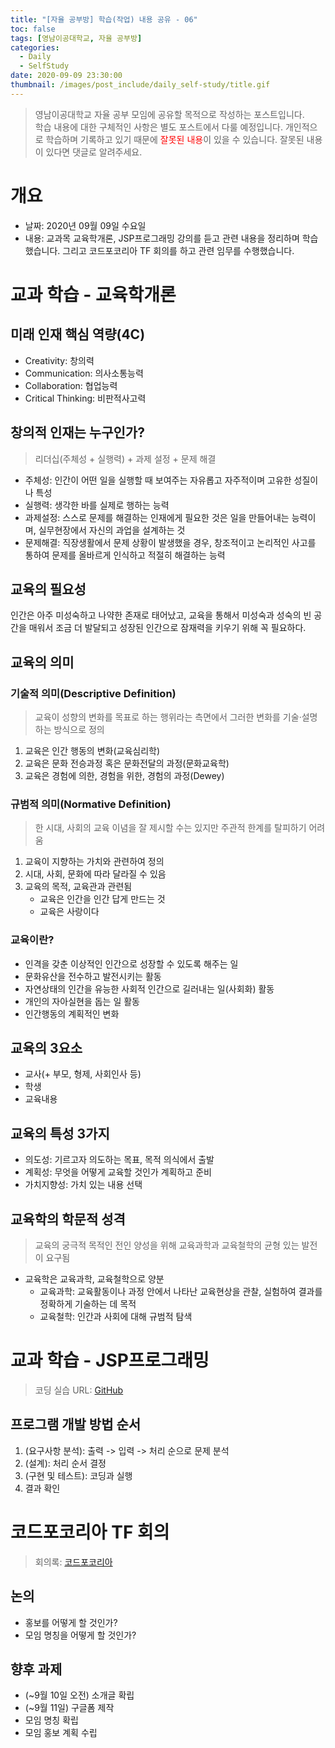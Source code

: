 ```yaml
---
title: "[자율 공부방] 학습(작업) 내용 공유 - 06"
toc: false
tags: [영남이공대학교, 자율 공부방]
categories:
  - Daily
  - SelfStudy
date: 2020-09-09 23:30:00
thumbnail: /images/post_include/daily_self-study/title.gif
---
```

> 영남이공대학교 자율 공부 모임에 공유할 목적으로 작성하는 포스트입니다.  
> 학습 내용에 대한 구체적인 사항은 별도 포스트에서 다룰 예정입니다.
> 개인적으로 학습하며 기록하고 있기 때문에 <font color='red'>잘못된 내용</font>이 있을 수 있습니다. 잘못된 내용이 있다면 댓글로 알려주세요.  

# 개요
* 날짜: 2020년 09월 09일 수요일
* 내용: 교과목 교육학개론, JSP프로그래밍 강의를 듣고 관련 내용을 정리하며 학습했습니다. 그리고 코드포코리아 TF 회의를 하고 관련 임무를 수행했습니다. 

# 교과 학습 - 교육학개론
## 미래 인재 핵심 역량(4C)
* Creativity: 창의력
* Communication: 의사소통능력
* Collaboration: 협업능력
* Critical Thinking: 비판적사고력

## 창의적 인재는 누구인가?
> 리더십(주체성 + 실행력) + 과제 설정 + 문제 해결
* 주체성: 인간이 어떤 일을 실행할 때 보여주는 자유롭고 자주적이며 고유한 성질이나 특성
* 실행력: 생각한 바를 실제로 행하는 능력
* 과제설정: 스스로 문제를 해결하는 인재에게 필요한 것은 일을 만들어내는 능력이며, 실무현장에서 자신의 과업을 설계하는 것
* 문제해결: 직장생활에서 문제 상황이 발생했을 경우, 창조적이고 논리적인 사고를 통하여 문제를 올바르게 인식하고 적절히 해결하는 능력

## 교육의 필요성
인간은 아주 미성숙하고 나약한 존재로 태어났고, 교육을 통해서 미성숙과 성숙의 빈 공간을 매워서 조금 더 발달되고 성장된 인간으로 잠재력을 키우기 위해 꼭 필요하다.

## 교육의 의미
### 기술적 의미(Descriptive Definition)
> 교육이 성향의 변화를 목표로 하는 행위라는 측면에서 그러한 변화를 기술·설명하는 방식으로 정의
1. 교육은 인간 행동의 변화(교육심리학)
2. 교육은 문화 전승과정 혹은 문화전달의 과정(문화교육학)
3. 교육은 경험에 의한, 경험을 위한, 경험의 과정(Dewey)

### 규범적 의미(Normative Definition)
> 한 시대, 사회의 교육 이념을 잘 제시할 수는 있지만 주관적 한계를 탈피하기 어려움
1. 교육이 지향하는 가치와 관련하여 정의
2. 시대, 사회, 문화에 따라 달라질 수 있음
3. 교육의 목적, 교육관과 관련됨
    * 교육은 인간을 인간 답게 만드는 것
    * 교육은 사랑이다
    
### 교육이란?
* 인격을 갖춘 이상적인 인간으로 성장할 수 있도록 해주는 일
* 문화유산을 전수하고 발전시키는 활동
* 자연상태의 인간을 유능한 사회적 인간으로 길러내는 일(사회화) 활동
* 개인의 자아실현을 돕는 일 활동
* 인간행동의 계획적인 변화

## 교육의 3요소
* 교사(+ 부모, 형제, 사회인사 등)
* 학생
* 교육내용

## 교육의 특성 3가지
* 의도성: 기르고자 의도하는 목표, 목적 의식에서 출발
* 계획성: 무엇을 어떻게 교육할 것인가 계획하고 준비
* 가치지향성: 가치 있는 내용 선택

## 교육학의 학문적 성격
> 교육의 궁극적 목적인 전인 양성을 위해 교육과학과 교육철학의 균형 있는 발전이 요구됨
* 교육학은 교육과학, 교육철학으로 양분
    * 교육과학: 교육활동이나 과정 안에서 나타난 교육현상을 관찰, 실험하여 결과를 정확하게 기술하는 데 목적
    * 교육철학: 인간과 사회에 대해 규범적 탐색

# 교과 학습 - JSP프로그래밍
> 코딩 실습 URL: [GitHub](https://github.com/960813/ync-2nd-grade-at-2020-02/tree/master/jsp-study/1905096/web/ch03)
## 프로그램 개발 방법 순서
1. (요구사항 분석): 출력 -> 입력 -> 처리 순으로 문제 분석
2. (설계): 처리 순서 결정
3. (구현 및 테스트): 코딩과 실행
4. 결과 확인

# 코드포코리아 TF 회의
> 회의록: [코드포코리아](https://codefor.kr/wiki/%ED%94%84%EB%A1%9C%EC%A0%9D%ED%8A%B8_%EC%98%A4%EA%B1%B0%EB%82%98%EC%9D%B4%EC%A0%80_%EB%B6%90%EC%97%85_%EB%AA%A8%EC%9E%84(%EA%B0%80%EC%B9%AD)_%EA%B8%B0%ED%9A%8D%EC%95%88)
## 논의
* 홍보를 어떻게 할 것인가?
* 모임 명칭을 어떻게 할 것인가?

## 향후 과제
* (~9월 10일 오전) 소개글 확립
* (~9월 11일) 구글폼 제작
* 모임 명칭 확립
* 모임 홍보 계획 수립
